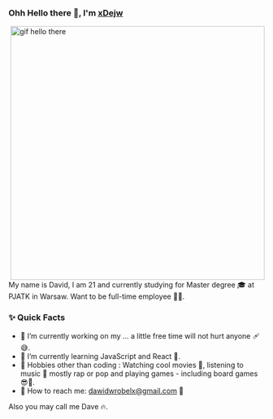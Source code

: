 ### Ohh Hello there 👋, I'm [xDejw](https://github.com/xDejw)
<p>
  <img align="right" src="https://user-images.githubusercontent.com/74014874/177049862-6ea3d534-eac2-4e8c-bde1-ccdae919415d.gif" alt="gif hello there" width="500"/>
</p>
<p>
  My name is David, I am 21 and currently studying for Master degree 🎓 at PJATK in Warsaw. Want to be full-time employee 🧑‍💼.
</p>


### ✨ Quick Facts

- 🔭 I’m currently working on my ... a little free time will not hurt anyone 🩹😅.
- 🌱 I’m currently learning JavaScript and React 💪.
- 🎿 Hobbies other than coding : Watching cool movies 👀, listening to music 🎵 mostly rap or pop and playing games - including board games 😎🎲.
- 📮 How to reach me: dawidwrobelx@gmail.com 🤙

Also you may call me Dave 🔥.

